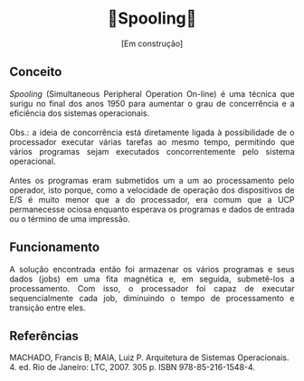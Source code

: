 <h1 align="center">🔸Spooling🔸</h1>
<p align="center">[Em construção]</p>

## Conceito

<p align="justify"><i>Spooling</i> (Simultaneous Peripheral Operation On-line) é uma técnica que surigu no final dos anos 1950 para aumentar o grau de concerrência e a eficiência dos sistemas operacionais.<br>
<br>
Obs.: a ideia de concorrência está diretamente ligada à possibilidade de o processador executar várias tarefas ao mesmo tempo, permitindo que vários programas sejam executados concorrentemente pelo sistema operacional.<br>
<br>
Antes os programas eram submetidos um a um ao processamento pelo operador, isto porque, como a velocidade de operação dos dispositivos de E/S é muito menor que a do processador, era comum que a UCP permanecesse ociosa enquanto esperava os programas e dados de entrada ou o término de uma impressão.<br>
</p>

## Funcionamento

<p align="justify">A solução encontrada então foi armazenar os vários programas e seus dados (jobs) em uma fita magnética e, em seguida, submetê-los a processamento. Com isso, o processador foi capaz de executar sequencialmente cada job, diminuindo o tempo de processamento e transição entre eles.</p>

## Referências

<p>
MACHADO, Francis B; MAIA, Luiz P. Arquitetura de Sistemas Operacionais. 4. ed. Rio de Janeiro: LTC, 2007. 305 p. ISBN 978-85-216-1548-4.

